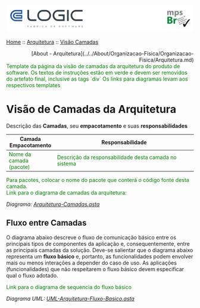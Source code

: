![Cabecalho](../../Index-Anexos/Cabecalho.png)

[Home](../../Index.md) :: [Arquitetura](../Arquitetura-Index.md) :: [Visão Camadas](Camadas.md)

<div align="right"> [About - Arquitetura](../../About/Organizacao-Fisica/Organizacao-Fisica/Arquitetura.md) </div>

<div style="color:green">
  Template da página da visão de camadas da arquitetura do produto de software. Os textos de instruções estão em verde e devem ser removidos do artefato final, inclusive as tags `div`
  Os links para diagramas levam aos respectivos templates
</div>

# Visão de Camadas da Arquitetura

Descrição das **Camadas**, seu **empacotamento** e suas **responsabilidades**

| Camada <br> Empacotamento                                    | Responsabilidade                                                                     |
|--------------------------------------------------------------|--------------------------------------------------------------------------------------|
| <div style="color:green">Nome da camada <br> (pacote) </div> | <div style="color:green"> Descrição da responsabilidade desta camada no sistema </div> |

<div style="color:green">Para pacotes, colocar o nome do pacote que conterá o código fonte desta camada.</div>

<div style="color:green">Link para o diagrama de camadas da arquitetura:</div>

_Diagrama: [Arquitetura-Camadas.asta](Arquitetura-Anexos/Arquitetura-Camadas.asta)_

## Fluxo entre Camadas

O diagrama abaixo descreve o fluxo de comunicação básico entre os principais tipos de componentes da aplicação e, consequentemente, entre as principais camadas da solução.
Deve-se salientar que o diagrama abaixo representa um **fluxo básico** e, portanto, as funcionalidades podem envolver mais ou menos interações a depender do caso de uso.
As aplicações (funcionalidades) que não respeitarem o fluxo básico devem especificar qual o fluxo adotado.

<div style="color:green">Link para o diagrama de sequencia do fluxo básico</div>

_Diagrama UML: [UML-Arquitetura-Fluxo-Basico.asta](Arquitetura-Anexos/UML-Arquitetura-Fluxo-Basico.asta)_
